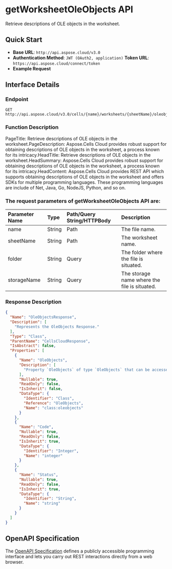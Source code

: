 # **getWorksheetOleObjects API**

Retrieve descriptions of OLE objects in the worksheet. 

## **Quick Start**

- **Base URL**: `http://api.aspose.cloud/v3.0`
- **Authentication Method**: `JWT (OAuth2, application)`  **Token URL**: `https://api.aspose.cloud/connect/token`
- **Example Request** 
<script src="https://gist.github.com/aspose-cells-cloud-gists/8a5b324fdf3e574dbd747c1a1e24b05d.js?file=Example30_GetWorksheetOleObjects.cs"></script>

## **Interface Details**

### **Endpoint** 

```
GET http://api.aspose.cloud/v3.0/cells/{name}/worksheets/{sheetName}/oleobjects
```

### **Function Description**
PageTitle: Retrieve descriptions of OLE objects in the worksheet.PageDescription: Aspose.Cells Cloud provides robust support for obtaining descriptions of OLE objects in the worksheet, a process known for its intricacy.HeadTitle: Retrieve descriptions of OLE objects in the worksheet.HeadSummary: Aspose.Cells Cloud provides robust support for obtaining descriptions of OLE objects in the worksheet, a process known for its intricacy.HeadContent: Aspose.Cells Cloud provides REST API which supports obtaining descriptions of OLE objects in the worksheet and offers SDKs for multiple programming languages. These programming languages are include of Net, Java, Go, NodeJS, Python, and so on.

### The request parameters of **getWorksheetOleObjects** API are: 

| Parameter Name | Type | Path/Query String/HTTPBody | Description | 
| :- | :- | :- |:- | 
|name|String|Path|The file name.|
|sheetName|String|Path|The worksheet name.|
|folder|String|Query|The folder where the file is situated.|
|storageName|String|Query|The storage name where the file is situated.|


### **Response Description**
```json
{
  "Name": "OleObjectsResponse",
  "Description": [
    "Represents the OleObjects Response."
  ],
  "Type": "Class",
  "ParentName": "CellsCloudResponse",
  "IsAbstract": false,
  "Properties": [
    {
      "Name": "OleObjects",
      "Description": [
        "Property `OleObjects` of type `OleObjects` that can be accessed and modified publicly within the class."
      ],
      "Nullable": true,
      "ReadOnly": false,
      "IsInherit": false,
      "DataType": {
        "Identifier": "Class",
        "Reference": "OleObjects",
        "Name": "class:oleobjects"
      }
    },
    {
      "Name": "Code",
      "Nullable": true,
      "ReadOnly": false,
      "IsInherit": true,
      "DataType": {
        "Identifier": "Integer",
        "Name": "integer"
      }
    },
    {
      "Name": "Status",
      "Nullable": true,
      "ReadOnly": false,
      "IsInherit": true,
      "DataType": {
        "Identifier": "String",
        "Name": "string"
      }
    }
  ]
}
```

## OpenAPI Specification

The [OpenAPI Specification](https://reference.aspose.cloud/cells/#/OleObjectsController/GetWorksheetOleObjects) defines a publicly accessible programming interface and lets you carry out REST interactions directly from a web browser.

